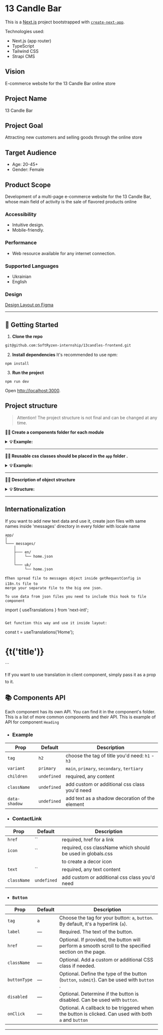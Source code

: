 # 13 Candle Bar

This is a [Next.js](https://nextjs.org/) project bootstrapped with
[`create-next-app`](https://github.com/vercel/next.js/tree/canary/packages/create-next-app).

Technologies used:

- Next.js (app router)
- TypeScript
- Tailwind CSS
- Strapi CMS

## Vision

E-commerce website for the 13 Candle Bar online store

## Project Name

13 Candle Bar

## Project Goal

Attracting new customers and selling goods through the online store

## Target Audience

- Age: 20-45+
- Gender: Female

## Product Scope

Development of a multi-page e-commerce website for the 13 Candle Bar, whose main
field of activity is the sale of flavored products online

### Accessibility

- Intuitive design.
- Mobile-friendly.

### Performance

- Web resource available for any internet connection.

### Supported Languages

- Ukrainian
- English

### Design

[Design Layout on Figma](https://www.figma.com/file/8TJ2ei6yVHA8S8vciTGkmm/13-Candles?node-id=246%3A3772&mode=dev)

---

## 🥁 Getting Started

1. **Clone the repo**

```bash
git@github.com:SoftRyzen-internship/13candles-frontend.git

```

2. **Install dependencies** It's recommended to use npm:

```
npm install
```

3. **Run the project**

```
npm run dev
```

Open [http://localhost:3000](http://localhost:3000).

## Project structure

> Attention! The project structure is not final and can be changed at any time.

**💁‍♀️ Create a components folder for each module**

<details>

<summary><b>💡 Example:</b></summary>

<br/>

```
# ✅ Good

├── layout
    ├── Header
        ├── index.ts
        ├── Header.tsx
    ├── Footer
        ├── index.ts
        ├── Footer.tsx
```

</details>

---

**💁‍♀️ Reusable css classes should be placed in the `app` folder .**

<details>

<summary><b>💡 Example:</b></summary>

<br/>

```css
/*globals.css */

@layer components {
  .your-class {
    @apply ...;
  }
}
```

</details>

---

**💁‍♀️ Description of object structure**

<details>

<summary><b>💡 Structure: </b></summary>

<br/>

```

|-- components -> folder with components
  |-- NameComponent -> folder for a component
    |-- NameComponent.tsx -> main component
    |-- NameComponent.module.css -> css styles for the component
    |-- types.ts -> file for the component types
    |-- index.ts -> file for re-export

|-- components/ui -> folder with reusable components
  |-- NameComponent -> folder for a component
    |-- NameComponent.tsx -> main component
    |-- NameComponent.module.css -> css styles for the component
    |-- types.ts -> file for the component types
    |-- index.ts -> file for re-export

|-- sections -> folder with pages
  |--NamePage -> folder with certain page sections
    |-- NameSectionComponent -> folders for each section component
      |-- NameSectionComponent.tsx -> main section component
      |-- NameSectionComponent.module.css -> css styles for the section component
      |-- index.ts -> file for re-export

|-- layout -> components that are used as a main template
|-- app -> pages and routing
|-- public -> static files

<!-- You can create these folders already in work -->
|-- data -> data for the project ( from graphql, json, etc.)
|-- hooks -> custom users hooks
|-- types -> types for data
|-- utils -> helpers, functions, etc.
```

</details>

---

## Internationalization

If you want to add new text data and use it, create json files with same names
inside 'messages' directory in every folder with locale name

```plaintext
app/
│
└─── messages/
    │
    ├─── en/
    │    └── home.json
    │
    └─── uk/
         └── home.json

❗️Then spread file to messages object inside getRequestConfig in i18n.ts file to
merge your separate file to the big one json.

To use data from json files you need to include this hook to file component

```

import { useTranslations } from 'next-intl';

```

Get function this way and use it inside layout:

```

const t = useTranslations('Home');

<h1>{t('title')}</h1>
```

❗️ If you want to use translation in client component, simply pass it as a prop
to it.

## 📚 Components API

Each component has its own API. You can find it in the component's folder. This
is a list of more common components and their API. This is example of API for
component `Heading`

- ### Example

| Prop          | Default     | Description                                     |
| ------------- | ----------- | ----------------------------------------------- |
| `tag`         | `h2`        | choose the tag of title you'd need: `h1` - `h3` |
| `variant`     | `primary`   | `main`, `primary`, `secondary`, `tertiary`      |
| `children`    | `undefined` | required, any content                           |
| `className`   | `undefined` | add custom or additional css class you'd need   |
| `data-shadow` | `undefined` | add text as a shadow decoration of the element  |

- ### ContactLink

| Prop        | Default     | Description                                                 |
| ----------- | ----------- | ----------------------------------------------------------- |
| `href`      | ``          | required, href for a link                                   |
| `icon`      | ``          | required, css className which should be used in globals.css |
|             |             | to create a decor icon                                      |
| `text`      | ``          | required, any text content                                  |
| `className` | `undefined` | add custom or additional css class you'd need               |

- ### `Button`

| Prop         | Default | Description                                                                                          |
| ------------ | ------- | ---------------------------------------------------------------------------------------------------- |
| `tag`        | `a`     | Choose the tag for your button: `a`, `button`. By default, it's a hyperlink (`a`).                   |
| `label`      | —       | Required. The text of the button.                                                                    |
| `href`       | —       | Optional. If provided, the button will perform a smooth scroll to the specified section on the page. |
| `className`  | —       | Optional. Add a custom or additional CSS class if needed.                                            |
| `buttonType` | —       | Optional. Define the type of the button (`button`, `submit`). Can be used with `button` .            |
| `disabled`   | —       | Optional. Determine if the button is disabled. Can be used with `button`.                            |
| `onClick`    | —       | Optional. A callback to be triggered when the button is clicked. Can used with both `a` and `button` |

---
